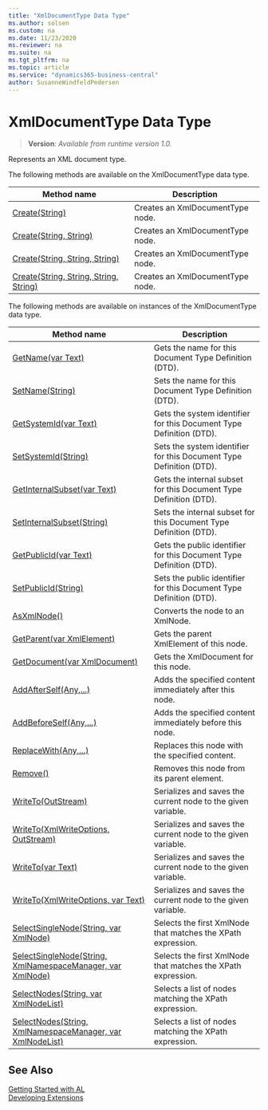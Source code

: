 ```yaml
---
title: "XmlDocumentType Data Type"
ms.author: solsen
ms.custom: na
ms.date: 11/23/2020
ms.reviewer: na
ms.suite: na
ms.tgt_pltfrm: na
ms.topic: article
ms.service: "dynamics365-business-central"
author: SusanneWindfeldPedersen
---
```

[//]: # (START>DO_NOT_EDIT)
[//]: # (IMPORTANT:Do not edit any of the content between here and the END>DO_NOT_EDIT.)
[//]: # (Any modifications should be made in the .xml files in the ModernDev repo.)
# XmlDocumentType Data Type
> **Version**: _Available from runtime version 1.0._

Represents an XML document type.


The following methods are available on the XmlDocumentType data type.


|Method name|Description|
|-----------|-----------|
|[Create(String)](xmldocumenttype-create-string-method.md)|Creates an XmlDocumentType node.|
|[Create(String, String)](xmldocumenttype-create-string-string-method.md)|Creates an XmlDocumentType node.|
|[Create(String, String, String)](xmldocumenttype-create-string-string-string-method.md)|Creates an XmlDocumentType node.|
|[Create(String, String, String, String)](xmldocumenttype-create-string-string-string-string-method.md)|Creates an XmlDocumentType node.|

The following methods are available on instances of the XmlDocumentType data type.

|Method name|Description|
|-----------|-----------|
|[GetName(var Text)](xmldocumenttype-getname-method.md)|Gets the name for this Document Type Definition (DTD).|
|[SetName(String)](xmldocumenttype-setname-method.md)|Sets the name for this Document Type Definition (DTD).|
|[GetSystemId(var Text)](xmldocumenttype-getsystemid-method.md)|Gets the system identifier for this Document Type Definition (DTD).|
|[SetSystemId(String)](xmldocumenttype-setsystemid-method.md)|Sets the system identifier for this Document Type Definition (DTD).|
|[GetInternalSubset(var Text)](xmldocumenttype-getinternalsubset-method.md)|Gets the internal subset for this Document Type Definition (DTD).|
|[SetInternalSubset(String)](xmldocumenttype-setinternalsubset-method.md)|Sets the internal subset for this Document Type Definition (DTD).|
|[GetPublicId(var Text)](xmldocumenttype-getpublicid-method.md)|Gets the public identifier for this Document Type Definition (DTD).|
|[SetPublicId(String)](xmldocumenttype-setpublicid-method.md)|Sets the public identifier for this Document Type Definition (DTD).|
|[AsXmlNode()](xmldocumenttype-asxmlnode-method.md)|Converts the node to an XmlNode.|
|[GetParent(var XmlElement)](xmldocumenttype-getparent-method.md)|Gets the parent XmlElement of this node.|
|[GetDocument(var XmlDocument)](xmldocumenttype-getdocument-method.md)|Gets the XmlDocument for this node.|
|[AddAfterSelf(Any,...)](xmldocumenttype-addafterself-method.md)|Adds the specified content immediately after this node.|
|[AddBeforeSelf(Any,...)](xmldocumenttype-addbeforeself-method.md)|Adds the specified content immediately before this node.|
|[ReplaceWith(Any,...)](xmldocumenttype-replacewith-method.md)|Replaces this node with the specified content.|
|[Remove()](xmldocumenttype-remove-method.md)|Removes this node from its parent element.|
|[WriteTo(OutStream)](xmldocumenttype-writeto-outstream-method.md)|Serializes and saves the current node to the given variable.|
|[WriteTo(XmlWriteOptions, OutStream)](xmldocumenttype-writeto-xmlwriteoptions-outstream-method.md)|Serializes and saves the current node to the given variable.|
|[WriteTo(var Text)](xmldocumenttype-writeto-text-method.md)|Serializes and saves the current node to the given variable.|
|[WriteTo(XmlWriteOptions, var Text)](xmldocumenttype-writeto-xmlwriteoptions-text-method.md)|Serializes and saves the current node to the given variable.|
|[SelectSingleNode(String, var XmlNode)](xmldocumenttype-selectsinglenode-string-xmlnode-method.md)|Selects the first XmlNode that matches the XPath expression.|
|[SelectSingleNode(String, XmlNamespaceManager, var XmlNode)](xmldocumenttype-selectsinglenode-string-xmlnamespacemanager-xmlnode-method.md)|Selects the first XmlNode that matches the XPath expression.|
|[SelectNodes(String, var XmlNodeList)](xmldocumenttype-selectnodes-string-xmlnodelist-method.md)|Selects a list of nodes matching the XPath expression.|
|[SelectNodes(String, XmlNamespaceManager, var XmlNodeList)](xmldocumenttype-selectnodes-string-xmlnamespacemanager-xmlnodelist-method.md)|Selects a list of nodes matching the XPath expression.|

[//]: # (IMPORTANT: END>DO_NOT_EDIT)
## See Also
[Getting Started with AL](../../devenv-get-started.md)  
[Developing Extensions](../../devenv-dev-overview.md)  